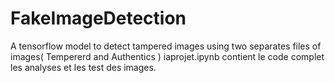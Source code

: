 # FakeImageDetection
A tensorflow model to detect tampered images using two separates files of images( Tempererd and Authentics )
iaprojet.ipynb contient le code complet les analyses et les test des images.
